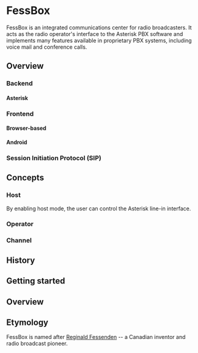# FessBox

FessBox is an integrated communications center for radio broadcasters. It acts as the radio operator's interface to the Asterisk PBX software and implements many features available in proprietary PBX systems, including voice mail and conference calls.

## Overview

### Backend

#### Asterisk

### Frontend

#### Browser-based

#### Android

### Session Initiation Protocol (SIP)

## Concepts

### Host

By enabling host mode, the user can control the Asterisk line-in interface.

### Operator

### Channel

## History

## Getting started

## Overview

## Etymology

FessBox is named after [Reginald Fessenden](https://en.wikipedia.org/wiki/Reginald_Fessenden) -- a Canadian inventor and radio broadcast pioneer.

